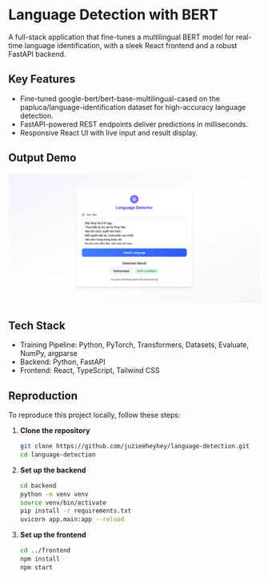 # Language Detection with BERT

A full-stack application that fine-tunes a multilingual BERT model for real-time language identification, with a sleek React frontend and a robust FastAPI backend.

## Key Features
- Fine-tuned google-bert/bert-base-multilingual-cased on the papluca/language-identification dataset for high-accuracy language detection.
- FastAPI-powered REST endpoints deliver predictions in milliseconds.
- Responsive React UI with live input and result display.

## Output Demo
![Demo screenshot of detecting Vietnamese text input](./docs/demo.png)

## Tech Stack
- Training Pipeline: Python, PyTorch, Transformers, Datasets, Evaluate, NumPy, argparse
- Backend: Python, FastAPI 
- Frontend: React, TypeScript, Tailwind CSS


## Reproduction
To reproduce this project locally, follow these steps:

1. **Clone the repository**  
   ```bash
   git clone https://github.com/juzieeheyhey/language-detection.git
   cd language-detection
    ```

2. **Set up the backend**
    ```bash
    cd backend
    python -m venv venv
    source venv/bin/activate   
    pip install -r requirements.txt
    uvicorn app.main:app --reload
    ```

3. **Set up the frontend**
    ```bash
    cd ../frontend
    npm install
    npm start
    ```
